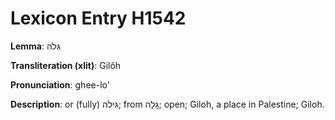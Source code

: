 # Lexicon Entry H1542

**Lemma**: גִּלֹה

**Transliteration (xlit)**: Gilôh

**Pronunciation**: ghee-lo'

**Description**:
or (fully) גִּילֹה; from גָּלָה; open; Giloh, a place in Palestine; Giloh.
